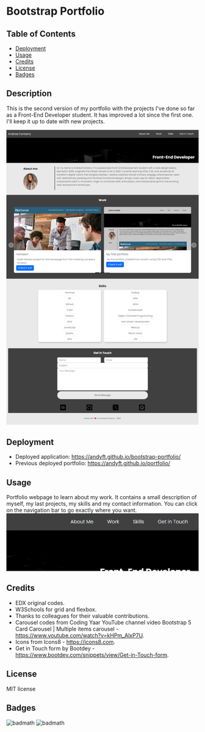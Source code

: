 # Bootstrap Portfolio

## Table of Contents

- [Deployment](#deployment)
- [Usage](#usage)
- [Credits](#credits)
- [License](#license)
- [Badges](#badges)

## Description

This is the second version of my portfolio with the projects I've done so far as a Front-End Developer student. It has improved a lot since the first one. I'll keep it up to date with new projects.

![The webpage of my portfolio includes a navigation bar, a hero banner image, an improved work section carousel with the preview of my last projects, along with their links, my skills, and my contact information, along with a form to directly contact me.](https://github.com/AndyFt/bootstrap-portfolio/blob/main/images/andyft-github-io-bootstrap-portfolio.png)

## Deployment

- Deployed application: https://andyft.github.io/bootstrap-portfolio/
- Previous deployed portfolio: https://andyft.github.io/portfolio/

## Usage

Portfolio webpage to learn about my work. It contains a small description of myself, my last projects, my skills and my contact information. You can click on the navigation bar to go exactly where you want. ![navigation bar](https://github.com/AndyFt/bootstrap-portfolio/blob/main/images/navbar.png)

## Credits

- EDX original codes.</br>
- W3Schools for grid and flexbox.</br>
- Thanks to colleagues for their valuable contributions.
- Carousel codes from Coding Yaar YouTube channel video Bootstrap 5 Card Carousel | Multiple items carousel - https://www.youtube.com/watch?v=kHPm_AlxP7U.
- Icons from Icons8 - https://icons8.com.
- Get in Touch form by Bootdey - https://www.bootdey.com/snippets/view/Get-in-Touch-form.

## License

MIT license

## Badges
![badmath](https://img.shields.io/badge/HTML-78.5-blue)
![badmath](https://img.shields.io/badge/CSS-21.5-orange)